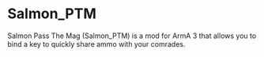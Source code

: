 # Salmon_PTM
Salmon Pass The Mag (Salmon_PTM) is a mod for ArmA 3 that allows you to bind a key to quickly share ammo with your comrades. 
